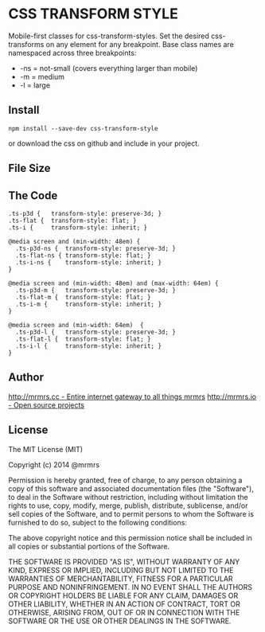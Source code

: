 # CSS TRANSFORM STYLE

  Mobile-first classes for css-transform-styles.
  Set the desired css-transforms on any element for any breakpoint.
  Base class names are namespaced across three breakpoints:

*  -ns = not-small (covers everything larger than mobile)
*  -m  = medium
*  -l  = large

## Install
```
npm install --save-dev css-transform-style
```
or download the css on github and include in your project.

## File Size


## The Code
```
.ts-p3d {   transform-style: preserve-3d; }
.ts-flat {  transform-style: flat; }
.ts-i {     transform-style: inherit; }

@media screen and (min-width: 48em) {
  .ts-p3d-ns {  transform-style: preserve-3d; }
  .ts-flat-ns { transform-style: flat; }
  .ts-i-ns {    transform-style: inherit; }
}

@media screen and (min-width: 48em) and (max-width: 64em) {
  .ts-p3d-m {   transform-style: preserve-3d; }
  .ts-flat-m {  transform-style: flat; }
  .ts-i-m {     transform-style: inherit; }
}

@media screen and (min-width: 64em)  {
  .ts-p3d-l {   transform-style: preserve-3d; }
  .ts-flat-l {  transform-style: flat; }
  .ts-i-l {     transform-style: inherit; }
}

```

## Author

[http://mrmrs.cc - Entire internet gateway to all things mrmrs](http://mrmrs.cc)
[http://mrmrs.io - Open source projects](http://mrmrs.io)

## License

The MIT License (MIT)

Copyright (c) 2014 @mrmrs

Permission is hereby granted, free of charge, to any person obtaining a copy
of this software and associated documentation files (the "Software"), to deal
in the Software without restriction, including without limitation the rights
to use, copy, modify, merge, publish, distribute, sublicense, and/or sell
copies of the Software, and to permit persons to whom the Software is
furnished to do so, subject to the following conditions:

The above copyright notice and this permission notice shall be included in
all copies or substantial portions of the Software.

THE SOFTWARE IS PROVIDED "AS IS", WITHOUT WARRANTY OF ANY KIND, EXPRESS OR
IMPLIED, INCLUDING BUT NOT LIMITED TO THE WARRANTIES OF MERCHANTABILITY,
FITNESS FOR A PARTICULAR PURPOSE AND NONINFRINGEMENT. IN NO EVENT SHALL THE
AUTHORS OR COPYRIGHT HOLDERS BE LIABLE FOR ANY CLAIM, DAMAGES OR OTHER
LIABILITY, WHETHER IN AN ACTION OF CONTRACT, TORT OR OTHERWISE, ARISING FROM,
OUT OF OR IN CONNECTION WITH THE SOFTWARE OR THE USE OR OTHER DEALINGS IN
THE SOFTWARE.

